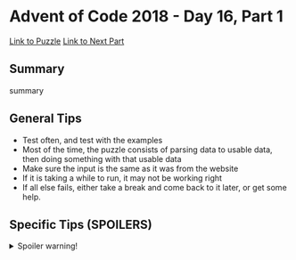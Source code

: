 # Advent of Code 2018 - Day 16, Part 1

[Link to Puzzle](https://adventofcode.com/2018/day/16)
[Link to Next Part](https://github.com/CodingAP/unofficial-aoc-syllabus/blob/main/years/2018/day16/part2.md)

## Summary
summary

## General Tips
- Test often, and test with the examples
- Most of the time, the puzzle consists of parsing data to usable data, then doing something with that usable data
- Make sure the input is the same as it was from the website
- If it is taking a while to run, it may not be working right
- If all else fails, either take a break and come back to it later, or get some help.

## Specific Tips (SPOILERS)
<details> <summary>Spoiler warning!</summary>

specific tips

</details>
